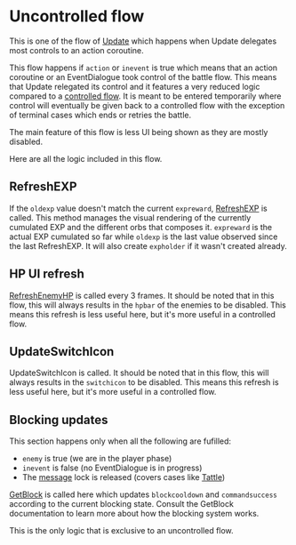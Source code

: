 # Uncontrolled flow
This is one of the flow of [Update](../Update.md) which happens when Update delegates most controls to an action coroutine.

This flow happens if `action` or `inevent` is true which means that an action coroutine or an EventDialogue took control of the battle flow. This means that Update relegated its control and it features a very reduced logic compared to a [controlled flow](Controlled%20flow.md). It is meant to be entered temporarily where control will eventually be given back to a controlled flow with the exception of terminal cases which ends or retries the battle.

The main feature of this flow is less UI being shown as they are mostly disabled.

Here are all the logic included in this flow.

## RefreshEXP
If the `oldexp` value doesn't match the current `expreward`, [RefreshEXP](../../Visual%20rendering/RefreshEXP.md) is called. This method manages the visual rendering of the currently cumulated EXP and the different orbs that composes it. `expreward` is the actual EXP cumulated so far while `oldexp` is the last value observed since the last RefreshEXP. It will also create `expholder` if it wasn't created already.

## HP UI refresh
[RefreshEnemyHP](../../Visual%20rendering/RefreshEnemyHP.md) is called every 3 frames. It should be noted that in this flow, this will always results in the `hpbar` of the enemies to be disabled. This means this refresh is less useful here, but it's more useful in a controlled flow.

## UpdateSwitchIcon
UpdateSwitchIcon is called. It should be noted that in this flow, this will always results in the `switchicon` to be disabled. This means this refresh is less useful here, but it's more useful in a controlled flow.

## Blocking updates
This section happens only when all the following are fufilled:

- `enemy` is true (we are in the player phase)
- `inevent` is false (no EventDialogue is in progress)
- The [message](../../../SetText/Notable%20states.md#message) lock is released (covers cases like [Tattle](../Action%20coroutines/Tattle.md))

[GetBlock](../GetBlock.md) is called here which updates `blockcooldown` and `commandsuccess` according to the current blocking state. Consult the GetBlock documentation to learn more about how the blocking system works.

This is the only logic that is exclusive to an uncontrolled flow.